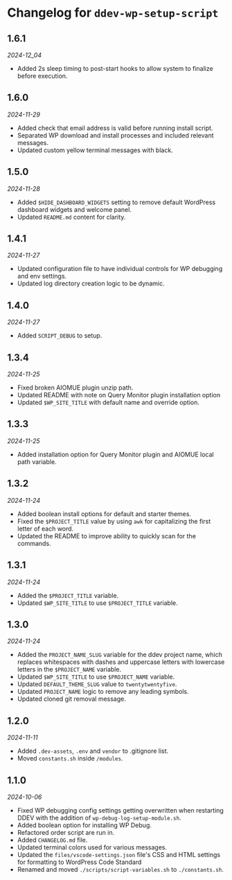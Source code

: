 # Changelog for `ddev-wp-setup-script`

## 1.6.1

_2024-12_04_

-   Added 2s sleep timing to post-start hooks to allow system to finalize before execution.

## 1.6.0

_2024-11-29_

-   Added check that email address is valid before running install script.
-   Separated WP download and install processes and included relevant messages.
-   Updated custom yellow terminal messages with black.

## 1.5.0

_2024-11-28_

-   Added `$HIDE_DASHBOARD_WIDGETS` setting to remove default WordPress dashboard widgets and welcome panel.
-   Updated `README.md` content for clarity.

## 1.4.1

_2024-11-27_

-   Updated configuration file to have individual controls for WP debugging and env settings.
-   Updated log directory creation logic to be dynamic.

## 1.4.0

_2024-11-27_

-   Added `SCRIPT_DEBUG` to setup.

## 1.3.4

_2024-11-25_

-   Fixed broken AIOMUE plugin unzip path.
-   Updated README with note on Query Monitor plugin installation option
-   Updated `$WP_SITE_TITLE` with default name and override option.

## 1.3.3

_2024-11-25_

-   Added installation option for Query Monitor plugin and AIOMUE local path variable.

## 1.3.2

_2024-11-24_

-   Added boolean install options for default and starter themes.
-   Fixed the `$PROJECT_TITLE` value by using `awk` for capitalizing the first letter of each word.
-   Updated the README to improve ability to quickly scan for the commands.

## 1.3.1

_2024-11-24_

-   Added the `$PROJECT_TITLE` variable.
-   Updated `$WP_SITE_TITLE` to use `$PROJECT_TITLE` variable.

## 1.3.0

_2024-11-24_

-   Added the `PROJECT_NAME_SLUG` variable for the ddev project name, which replaces whitespaces with dashes and uppercase letters with lowercase letters in the `$PROJECT_NAME` variable.
-   Updated `$WP_SITE_TITLE` to use `$PROJECT_NAME` variable.
-   Updated `DEFAULT_THEME_SLUG` value to `twentytwentyfive`.
-   Updated `PROJECT_NAME` logic to remove any leading symbols.
-   Updated cloned git removal message.

## 1.2.0

_2024-11-11_

-   Added `.dev-assets`, `.env` and `vendor` to .gitignore list.
-   Moved `constants.sh` inside `/modules`.

## 1.1.0

_2024-10-06_

-   Fixed WP debugging config settings getting overwritten when restarting DDEV with the addition of `wp-debug-log-setup-module.sh`.
-   Added boolean option for installing WP Debug.
-   Refactored order script are run in.
-   Added `CHANGELOG.md` file.
-   Updated terminal colors used for various messages.
-   Updated the `files/vscode-settings.json` file's CSS and HTML settings for formatting to WordPress Code Standard
-   Renamed and moved `./scripts/script-variables.sh` to `./constants.sh`.
